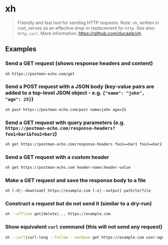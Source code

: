 # xh

> Friendly and fast tool for sending HTTP requests. Note: `xh`, written in rust, serves as an effective drop-in replacement for `http`. See also: `http`, `curl`. More information: <https://github.com/ducaale/xh>.

## Examples

### Send a GET request (shows response headers and content)

```bash
xh https://postman-echo.com/get
```

### Send a POST request with a JSON body (key-value pairs are added to a top-level JSON object - e.g. `{"name": "john", "age": 25}`)

```bash
xh post https://postman-echo.com/post name=john age=25
```

### Send a GET request with query parameters (e.g. `https://postman-echo.com/response-headers?foo1=bar1&foo2=bar2`)

```bash
xh get https://postman-echo.com/response-headers foo1==bar1 foo2==bar2
```

### Send a GET request with a custom header

```bash
xh get https://postman-echo.com header-name:header-value
```

### Make a GET request and save the response body to a file

```bash
xh [-d|--download] https://example.com [-o|--output] path/to/file
```

### Construct a request but do not send it (similar to a dry-run)

```bash
xh --offline get|delete|... https://example.com
```

### Show equivalent `curl` command (this will not send any request)

```bash
xh --curl|curl-long --follow --verbose get https://example.com user-agent:curl
```
